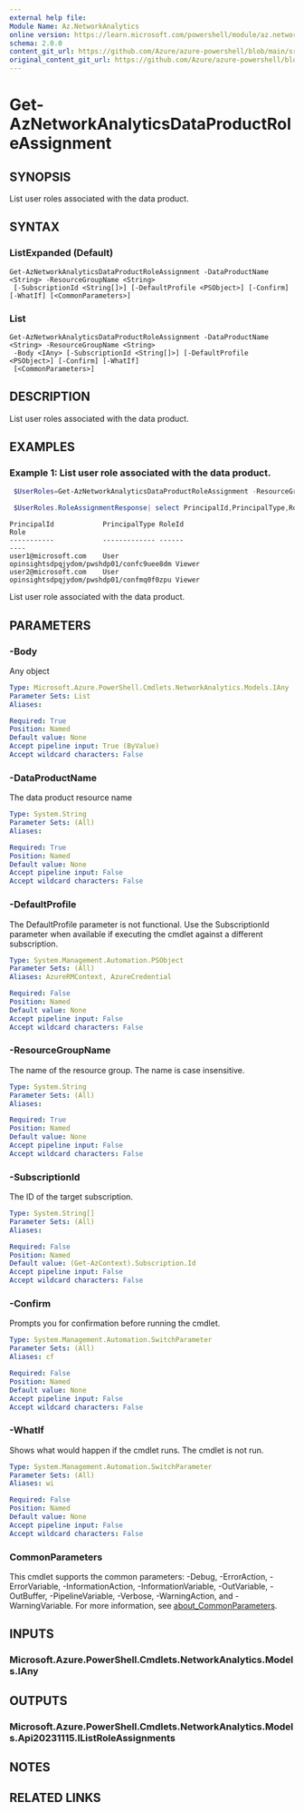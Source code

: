 ```yaml
---
external help file: 
Module Name: Az.NetworkAnalytics
online version: https://learn.microsoft.com/powershell/module/az.networkanalytics/get-aznetworkanalyticsdataproductroleassignment
schema: 2.0.0
content_git_url: https://github.com/Azure/azure-powershell/blob/main/src/NetworkAnalytics/NetworkAnalytics/help/Get-AzNetworkAnalyticsDataProductRoleAssignment.md
original_content_git_url: https://github.com/Azure/azure-powershell/blob/main/src/NetworkAnalytics/NetworkAnalytics/help/Get-AzNetworkAnalyticsDataProductRoleAssignment.md
---
```


# Get-AzNetworkAnalyticsDataProductRoleAssignment

## SYNOPSIS
List user roles associated with the data product.

## SYNTAX

### ListExpanded (Default)
```
Get-AzNetworkAnalyticsDataProductRoleAssignment -DataProductName <String> -ResourceGroupName <String>
 [-SubscriptionId <String[]>] [-DefaultProfile <PSObject>] [-Confirm] [-WhatIf] [<CommonParameters>]
```

### List
```
Get-AzNetworkAnalyticsDataProductRoleAssignment -DataProductName <String> -ResourceGroupName <String>
 -Body <IAny> [-SubscriptionId <String[]>] [-DefaultProfile <PSObject>] [-Confirm] [-WhatIf]
 [<CommonParameters>]
```

## DESCRIPTION
List user roles associated with the data product.

## EXAMPLES

### Example 1: List user role associated with the data product.
```powershell
 $UserRoles=Get-AzNetworkAnalyticsDataProductRoleAssignment -ResourceGroupName "ResourceGroupName" -DataProductName "pwshdp01"

 $UserRoles.RoleAssignmentResponse| select PrincipalId,PrincipalType,RoleId,Role
```

```output
PrincipalId            PrincipalType RoleId                                   Role
-----------            ------------- ------                                   ----
user1@microsoft.com    User          opinsightsdpqjydom/pwshdp01/confc9uee8dm Viewer
user2@microsoft.com    User          opinsightsdpqjydom/pwshdp01/confmq0f0zpu Viewer
```

List user role associated with the data product.

## PARAMETERS

### -Body
Any object

```yaml
Type: Microsoft.Azure.PowerShell.Cmdlets.NetworkAnalytics.Models.IAny
Parameter Sets: List
Aliases:

Required: True
Position: Named
Default value: None
Accept pipeline input: True (ByValue)
Accept wildcard characters: False
```

### -DataProductName
The data product resource name

```yaml
Type: System.String
Parameter Sets: (All)
Aliases:

Required: True
Position: Named
Default value: None
Accept pipeline input: False
Accept wildcard characters: False
```

### -DefaultProfile
The DefaultProfile parameter is not functional.
Use the SubscriptionId parameter when available if executing the cmdlet against a different subscription.

```yaml
Type: System.Management.Automation.PSObject
Parameter Sets: (All)
Aliases: AzureRMContext, AzureCredential

Required: False
Position: Named
Default value: None
Accept pipeline input: False
Accept wildcard characters: False
```

### -ResourceGroupName
The name of the resource group.
The name is case insensitive.

```yaml
Type: System.String
Parameter Sets: (All)
Aliases:

Required: True
Position: Named
Default value: None
Accept pipeline input: False
Accept wildcard characters: False
```

### -SubscriptionId
The ID of the target subscription.

```yaml
Type: System.String[]
Parameter Sets: (All)
Aliases:

Required: False
Position: Named
Default value: (Get-AzContext).Subscription.Id
Accept pipeline input: False
Accept wildcard characters: False
```

### -Confirm
Prompts you for confirmation before running the cmdlet.

```yaml
Type: System.Management.Automation.SwitchParameter
Parameter Sets: (All)
Aliases: cf

Required: False
Position: Named
Default value: None
Accept pipeline input: False
Accept wildcard characters: False
```

### -WhatIf
Shows what would happen if the cmdlet runs.
The cmdlet is not run.

```yaml
Type: System.Management.Automation.SwitchParameter
Parameter Sets: (All)
Aliases: wi

Required: False
Position: Named
Default value: None
Accept pipeline input: False
Accept wildcard characters: False
```

### CommonParameters
This cmdlet supports the common parameters: -Debug, -ErrorAction, -ErrorVariable, -InformationAction, -InformationVariable, -OutVariable, -OutBuffer, -PipelineVariable, -Verbose, -WarningAction, and -WarningVariable. For more information, see [about_CommonParameters](http://go.microsoft.com/fwlink/?LinkID=113216).

## INPUTS

### Microsoft.Azure.PowerShell.Cmdlets.NetworkAnalytics.Models.IAny

## OUTPUTS

### Microsoft.Azure.PowerShell.Cmdlets.NetworkAnalytics.Models.Api20231115.IListRoleAssignments

## NOTES

## RELATED LINKS

